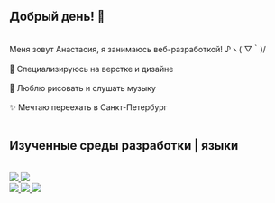 <h2> Добрый день! 👋 </h2><br>
Меня зовут Анастасия, я занимаюсь веб-разработкой! ♪ヽ(´▽｀)/<br><br>
👻 Специализируюсь на верстке и дизайне<br><br>
🌿 Люблю рисовать и слушать музыку<br><br>
✨️ Мечтаю переехать в Санкт-Петербург<br><br>
<h2>Изученные среды разработки | языки</h2> <br>
<a href="https://github.com/badges/shields"><img src="https://img.shields.io/badge/-Visual Studio Code-grey?logo=visualstudiocode"</a> <a href="https://github.com/badges/shields"><img src="https://img.shields.io/badge/-Figma-grey?logo=figma"</a><br>
<a href="https://github.com/badges/shields"><img src="https://img.shields.io/badge/-HTML-grey?logo=html5"</a> <a href="https://github.com/badges/shields"><img src="https://img.shields.io/badge/-CSS-grey?logo=css3"</a> <a href="https://github.com/badges/shields"><img src="https://img.shields.io/badge/-JavaScript-grey?logo=javascript"</a>
